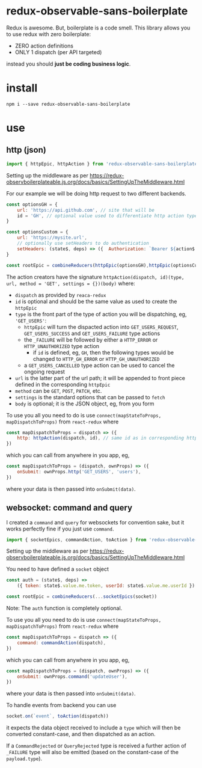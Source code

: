 
# redux-observable-sans-boilerplate

Redux is awesome. But, boilerplate is a code smell. This library allows you to use redux with zero boilerplate:

* ZERO action definitions
* ONLY 1 dispatch (per API targeted)

instead you should **just be coding business logic**.


# install

```
npm i --save redux-observable-sans-boilerplate
```

# use

## http (json)

```javascript
import { httpEpic, httpAction } from 'redux-observable-sans-boilerplate'
```

Setting up the middleware as per https://redux-observboilerplateable.js.org/docs/basics/SettingUpTheMiddleware.html 

For our example we will be doing http request to two different backends.

```javascript
const optionsGH = {
    url: 'https://api.github.com', // site that will be 
    id = 'GH', // optional value used to differentiate http action types
}

const optionsCustom = {
    url: 'https://mysite.url',
    // optionally use setHeaders to do authentication
    setHeaders: (state$, deps) => ({  Authorization: `Bearer ${action$.value.me.token}` }),
}

const rootEpic = combineReducers(httpEpic(optionsGH),httpEpic(optionsCustom))
```

The action creators have the signature `httpAction(dispatch, id)(type, url, method = 'GET', settings = {})(body)` where:

* `dispatch` as provided by `reaca-redux`
* `id` is optional and should be the same value as used to create the `httpEpic`
* `type` is the front part of the type of action you will be dispatching, eg, `'GET_USERS'`: 
    * `httpEpic` will turn the dispacted action into `GET_USERS_REQUEST`, `GET_USERS_SUCCESS` and `GET_USERS_FAILURE` type actions
    * the `_FAILURE` will be followed by either a `HTTP_ERROR` or `HTTP_UNAUTHORIZED` type action
        * if `id` is defined, eg, `GH`, then the following types would be changed to `HTTP_GH_ERROR` or `HTTP_GH_UNAUTHORIZED`
    * a `GET_USERS_CANCELLED` type action can be used to cancel the ongoing request
* `url` is the latter part of the url path; it will be appended to front piece defined in the corresponding `httpEpic`
* `method` can be `GET`, `POST`, `PATCH`, etc.
* `settings` is the standard options that can be passed to `fetch`
* `body` is optional; it is the JSON object, eg, from you form


To use you all you need to do is use `connect(mapStateToProps, mapDispatchToProps)` from `react-redux` where 

```javascript
const mapDispatchToProps = dispatch => ({
    http: httpAction(dispatch, id), // same id as in corresponding httpEpic
})
```

which you can call from anywhere in you app, eg,

```javascript
const mapDispatchToProps = (dispatch, ownProps) => ({
    onSubmit: ownProps.http('GET_USERS', 'users'),
})
```

where your data is then passed into `onSubmit(data)`.

## websocket: command and query

I created a `command` and `query` for websockets for convention sake, but it works perfectly fine if you just use `command`.

```javascript
import { socketEpics, commandAction, toAction } from 'redux-observable-sans-boilerplate'
```

Setting up the middleware as per https://redux-observboilerplateable.js.org/docs/basics/SettingUpTheMiddleware.html 

You need to have defined a `socket` object 

```javascript
const auth = (state$, deps) =>
    ({ token: state$.value.me.token, userId: state$.value.me.userId })

const rootEpic = combineReducers(...socketEpics(socket))
```

Note: The `auth` function is completely optional.

To use you all you need to do is use `connect(mapStateToProps, mapDispatchToProps)` from `react-redux` where 

```javascript
const mapDispatchToProps = dispatch => ({
    command: commandAction(dispatch),
})
```

which you can call from anywhere in you app, eg,

```javascript
const mapDispatchToProps = (dispatch, ownProps) => ({
    onSubmit: ownProps.command('updateUser'),
})
```
where your data is then passed into `onSubmit(data)`.

To handle events from backend you can use

```javascript
socket.on(`event`, toAction(dispatch))
```

it expects the data object received  to include a `type` which will then be converted constant-case, and then dispatched as an action.

If a `CommandRejected` or `QueryRejected` type is received a further action of `_FAILURE` type will also be emitted (based on the constant-case of the `payload.type`).
